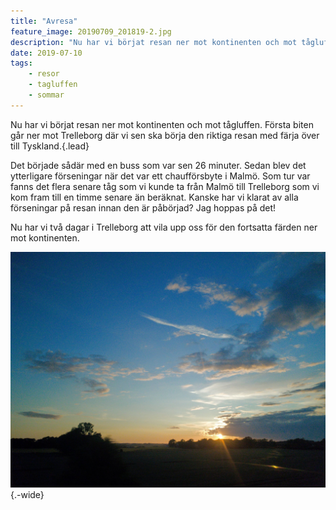 ```yaml
---
title: "Avresa"
feature_image: 20190709_201819-2.jpg
description: "Nu har vi börjat resan ner mot kontinenten och mot tågluffen. Första biten går ner mot Trelleborg där vi sen ska börja den riktiga resan…"
date: 2019-07-10
tags:
    - resor
    - tagluffen
    - sommar
---
```


Nu har vi börjat resan ner mot kontinenten och mot tågluffen. Första biten går ner mot Trelleborg där vi sen ska börja den riktiga resan med färja över till Tyskland.{.lead}

Det började sådär med en buss som var sen 26 minuter. Sedan blev det ytterligare förseningar när det var ett chaufförsbyte i Malmö. Som tur var fanns det flera senare tåg som vi kunde ta från Malmö till Trelleborg som vi kom fram till en timme senare än beräknat. Kanske har vi klarat av alla förseningar på resan innan den är påbörjad? Jag hoppas på det!

Nu har vi två dagar i Trelleborg att vila upp oss för den fortsatta färden ner mot kontinenten.

![Solnedgång över öppna fält i Skåne.](20190709_213028-2-2.jpg){.-wide}
